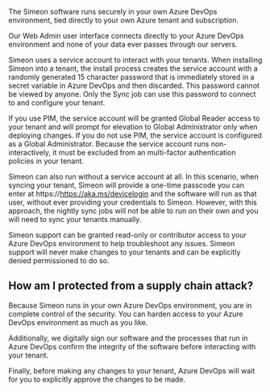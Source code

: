 The Simeon software runs securely in your own Azure DevOps environment, tied directly to your own Azure tenant and subscription.

Our Web Admin user interface connects directly to your Azure DevOps environment and none of your data ever passes through our servers.

Simeon uses a service account to interact with your tenants. When installing Simeon into a tenant, the install process creates the service account with a randomly generated 15 character password that is immediately stored in a secret variable in Azure DevOps and then discarded. This password cannot be viewed by anyone. Only the Sync job can use this password to connect to and configure your tenant.

If you use PIM, the service account will be granted Global Reader access to your tenant and will prompt for elevation to Global Administrator only when deploying changes. If you do not use PIM, the service account is configured as a Global Administrator. Because the service account runs non-interactively, it must be excluded from an multi-factor authentication policies in your tenant.

Simeon can also run without a service account at all. In this scenario, when syncing your tenant, Simeon will provide a one-time passcode you can enter at https://https://aka.ms/devicelogin and the software will run as that user, without ever providing your credentials to Simeon. However, with this approach, the nightly sync jobs will not be able to run on their own and you will need to sync your tenants manually.

Simeon support can be granted read-only or contributor access to your Azure DevOps environment to help troubleshoot any issues. Simeon support will never make changes to your tenants and can be explicitly denied permissioned to do so.

## How am I protected from a supply chain attack?

Because Simeon runs in your own Azure DevOps environment, you are in complete control of the security. You can harden access to your Azure DevOps environment as much as you like.

Additionally, we digitally sign our software and the processes that run in Azure DevOps confirm the integrity of the software before interacting with your tenant. 

Finally, before making any changes to your tenant, Azure DevOps will wait for you to explicitly approve the changes to be made.
